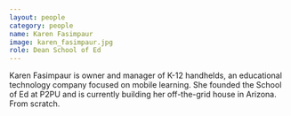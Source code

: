 ```yaml
---
layout: people
category: people
name: Karen Fasimpaur
image: karen_fasimpaur.jpg
role: Dean School of Ed
---
```


Karen Fasimpaur is owner and manager of K-12 handhelds,
an educational technology company focused on mobile learning.
She founded the School of Ed at P2PU and is currently building
her off-the-grid house in Arizona. From scratch.